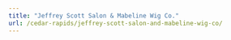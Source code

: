 ```yaml
---
title: "Jeffrey Scott Salon & Mabeline Wig Co."
url: /cedar-rapids/jeffrey-scott-salon-and-mabeline-wig-co/
---
```

